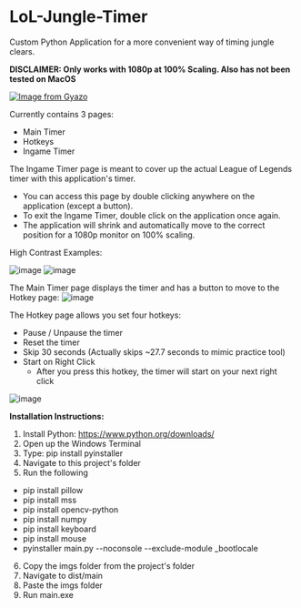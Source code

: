 # LoL-Jungle-Timer
Custom Python Application for a more convenient way of timing jungle clears.

**DISCLAIMER: Only works with 1080p at 100% Scaling. Also has not been tested on MacOS**

[![Image from Gyazo](https://i.gyazo.com/2f251da0d9d5fd371a774dc9895f2477.gif)](https://gyazo.com/2f251da0d9d5fd371a774dc9895f2477)

Currently contains 3 pages:
 - Main Timer
 - Hotkeys
 - Ingame Timer

The Ingame Timer page is meant to cover up the actual League of Legends timer with this application's timer.
 - You can access this page by double clicking anywhere on the application (except a button). 
 - To exit the Ingame Timer, double click on the application once again.
 - The application will shrink and automatically move to the correct position for a 1080p monitor on 100% scaling.

High Contrast Examples:

![image](https://user-images.githubusercontent.com/78941433/156722740-270d98ef-297e-4976-a267-92eb24768c83.png)
![image](https://user-images.githubusercontent.com/78941433/156722752-ce31a659-cefa-47c7-9c0c-2267e3e231d6.png)


The Main Timer page displays the timer and has a button to move to the Hotkey page:
![image](https://user-images.githubusercontent.com/78941433/156722155-a13a47b6-d0f7-4546-a8b5-64bd2dd96b31.png)

The Hotkey page allows you set four hotkeys:
 - Pause / Unpause the timer
 - Reset the timer
 - Skip 30 seconds (Actually skips ~27.7 seconds to mimic practice tool)
 - Start on Right Click
   - After you press this hotkey, the timer will start on your next right click

![image](https://user-images.githubusercontent.com/78941433/157542639-a64c9214-8c59-416a-a8b3-b314405d1739.png)


**Installation Instructions:**
1. Install Python: https://www.python.org/downloads/
2. Open up the Windows Terminal
3. Type: pip install pyinstaller
4. Navigate to this project's folder
5. Run the following
 - pip install pillow
 - pip install mss
 - pip install opencv-python
 - pip install numpy
 - pip install keyboard
 - pip install mouse
 - pyinstaller main.py --noconsole --exclude-module _bootlocale

6. Copy the imgs folder from the project's folder
7. Navigate to dist/main
8. Paste the imgs folder
9. Run main.exe
